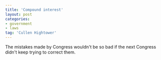 ```yaml
---
title: 'Compound interest'
layout: post
categories:
- government
- laws
tag: 'Cullen Hightower'
---
```


The mistakes made by Congress wouldn't be so bad if the next Congress didn't keep trying to correct them.
